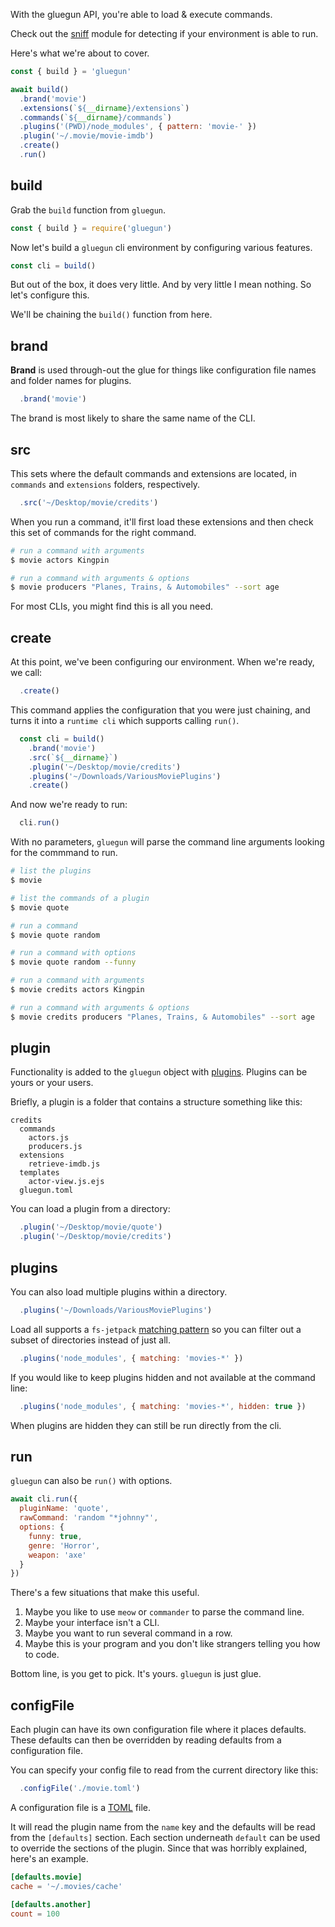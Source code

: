 With the gluegun API, you're able to load & execute commands.

Check out the [sniff](./sniff.md) module for detecting if your environment is able to run.


Here's what we're about to cover.

```js
const { build } = 'gluegun'

await build()
  .brand('movie')
  .extensions(`${__dirname}/extensions`)
  .commands(`${__dirname}/commands`)
  .plugins('(PWD)/node_modules', { pattern: 'movie-' })
  .plugin('~/.movie/movie-imdb')
  .create()
  .run()
```


## build

Grab the `build` function from `gluegun`.

```js
const { build } = require('gluegun')
```

Now let's build a `gluegun` cli environment by configuring various features.

```js
const cli = build()
```

But out of the box, it does very little.  And by very little I mean nothing.  So let's configure this.

We'll be chaining the `build()` function from here.


## brand

**Brand** is used through-out the glue for things like configuration file names and folder names for plugins.

```js
  .brand('movie')
```

The brand is most likely to share the same name of the CLI.


## src

This sets where the default commands and extensions are located, in
`commands` and `extensions` folders, respectively.

```js
  .src('~/Desktop/movie/credits')
```

When you run a command, it'll first load these extensions and then check this
set of commands for the right command.

```sh
# run a command with arguments
$ movie actors Kingpin

# run a command with arguments & options
$ movie producers "Planes, Trains, & Automobiles" --sort age
```

For most CLIs, you might find this is all you need.


## create

At this point, we've been configuring our environment.  When we're ready, we call:

```js
  .create()
```

This command applies the configuration that you were just chaining, and turns it into a `runtime cli` which supports calling `run()`.

```js
  const cli = build()
    .brand('movie')
    .src(`${__dirname}`)
    .plugin('~/Desktop/movie/credits')
    .plugins('~/Downloads/VariousMoviePlugins')
    .create()
```

And now we're ready to run:

```js
  cli.run()
```

With no parameters, `gluegun` will parse the command line arguments looking for the commmand to run.

```sh
# list the plugins
$ movie

# list the commands of a plugin
$ movie quote

# run a command
$ movie quote random

# run a command with options
$ movie quote random --funny

# run a command with arguments
$ movie credits actors Kingpin

# run a command with arguments & options
$ movie credits producers "Planes, Trains, & Automobiles" --sort age
```


## plugin

Functionality is added to the `gluegun` object with [plugins](./plugins.md). Plugins can be yours or your users.

Briefly, a plugin is a folder that contains a structure something like this:

```
credits
  commands
    actors.js
    producers.js
  extensions
    retrieve-imdb.js
  templates
    actor-view.js.ejs
  gluegun.toml
```

You can load a plugin from a directory:

```js
  .plugin('~/Desktop/movie/quote')
  .plugin('~/Desktop/movie/credits')
```

## plugins

You can also load multiple plugins within a directory.

```js
  .plugins('~/Downloads/VariousMoviePlugins')
```

Load all supports a `fs-jetpack` [matching pattern](https://github.com/szwacz/fs-jetpack#findpath-searchoptions) so you can filter out a subset of directories instead of just all.

```js
  .plugins('node_modules', { matching: 'movies-*' })
```

If you would like to keep plugins hidden and not available at the command line:

```js
  .plugins('node_modules', { matching: 'movies-*', hidden: true })
```

When plugins are hidden they can still be run directly from the cli.


## run

`gluegun` can also be `run()` with options.

```js
await cli.run({
  pluginName: 'quote',
  rawCommand: 'random "*johnny"',
  options: {
    funny: true,
    genre: 'Horror',
    weapon: 'axe'
  }
})
```

There's a few situations that make this useful.

1. Maybe you like to use `meow` or `commander` to parse the command line.
2. Maybe your interface isn't a CLI.
3. Maybe you want to run several command in a row.
4. Maybe this is your program and you don't like strangers telling you how to code.

Bottom line, is you get to pick. It's yours. `gluegun` is just glue.

## configFile

Each plugin can have its own configuration file where it places defaults.  These defaults can then be overridden by reading defaults from a configuration file.

You can specify your config file to read from the current directory like this:

```js
  .configFile('./movie.toml')
```

A configuration file is a [TOML](./what-is-toml.md) file.

It will read the plugin name from the `name` key and the defaults will be read from the `[defaults]` section.  Each section underneath `default` can be used to override the sections of the plugin.  Since that was horribly explained, here's an example.

```toml
[defaults.movie]
cache = '~/.movies/cache'

[defaults.another]
count = 100
```
